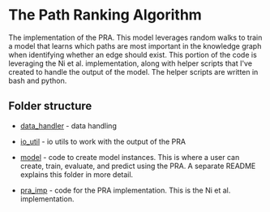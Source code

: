 # The Path Ranking Algorithm

The implementation of the PRA. This model leverages random walks to train a model that learns which paths are most important in the knowledge graph when identifying whether an edge should exist. This portion of the code is leveraging the Ni et al. implementation, along with helper scripts that I've created to handle the output of the model. The helper scripts are written in bash and python.

## Folder structure

* [data_handler](https://github.com/IBPA/Hypothesis-Generation/tree/master/pra/data_handler) - data handling

* [io_util](https://github.com/IBPA/Hypothesis-Generation/tree/master/pra/io_util) - io utils to work with the output of the PRA

* [model](https://github.com/IBPA/Hypothesis-Generation/tree/master/pra/model) - code to create model instances. This is where a user can create, train, evaluate, and predict using the PRA. A separate README explains this folder in more detail.

* [pra_imp](https://github.com/IBPA/Hypothesis-Generation/tree/master/pra/pra_imp) - code for the PRA implementation. This is the Ni et al. implementation.
